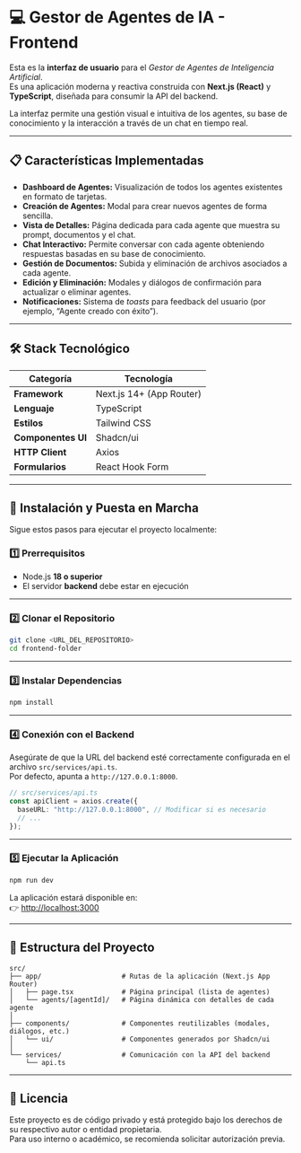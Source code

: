 # 💻 Gestor de Agentes de IA - Frontend

Esta es la **interfaz de usuario** para el _Gestor de Agentes de Inteligencia Artificial_.  
Es una aplicación moderna y reactiva construida con **Next.js (React)** y **TypeScript**, diseñada para consumir la API del backend.

La interfaz permite una gestión visual e intuitiva de los agentes, su base de conocimiento y la interacción a través de un chat en tiempo real.

---

## 📋 Características Implementadas

- **Dashboard de Agentes:** Visualización de todos los agentes existentes en formato de tarjetas.
- **Creación de Agentes:** Modal para crear nuevos agentes de forma sencilla.
- **Vista de Detalles:** Página dedicada para cada agente que muestra su prompt, documentos y el chat.
- **Chat Interactivo:** Permite conversar con cada agente obteniendo respuestas basadas en su base de conocimiento.
- **Gestión de Documentos:** Subida y eliminación de archivos asociados a cada agente.
- **Edición y Eliminación:** Modales y diálogos de confirmación para actualizar o eliminar agentes.
- **Notificaciones:** Sistema de _toasts_ para feedback del usuario (por ejemplo, “Agente creado con éxito”).

---

## 🛠️ Stack Tecnológico

| Categoría          | Tecnología               |
| ------------------ | ------------------------ |
| **Framework**      | Next.js 14+ (App Router) |
| **Lenguaje**       | TypeScript               |
| **Estilos**        | Tailwind CSS             |
| **Componentes UI** | Shadcn/ui                |
| **HTTP Client**    | Axios                    |
| **Formularios**    | React Hook Form          |

---

## 🚀 Instalación y Puesta en Marcha

Sigue estos pasos para ejecutar el proyecto localmente:

### 1️⃣ Prerrequisitos

- Node.js **18 o superior**
- El servidor **backend** debe estar en ejecución

---

### 2️⃣ Clonar el Repositorio

```bash
git clone <URL_DEL_REPOSITORIO>
cd frontend-folder
```

---

### 3️⃣ Instalar Dependencias

```bash
npm install
```

---

### 4️⃣ Conexión con el Backend

Asegúrate de que la URL del backend esté correctamente configurada en el archivo `src/services/api.ts`.  
Por defecto, apunta a `http://127.0.0.1:8000`.

```typescript
// src/services/api.ts
const apiClient = axios.create({
  baseURL: "http://127.0.0.1:8000", // Modificar si es necesario
  // ...
});
```

---

### 5️⃣ Ejecutar la Aplicación

```bash
npm run dev
```

La aplicación estará disponible en:  
👉 [http://localhost:3000](http://localhost:3000)

---

## 📂 Estructura del Proyecto

```
src/
├── app/                    # Rutas de la aplicación (Next.js App Router)
│   ├── page.tsx            # Página principal (lista de agentes)
│   └── agents/[agentId]/   # Página dinámica con detalles de cada agente
│
├── components/             # Componentes reutilizables (modales, diálogos, etc.)
│   └── ui/                 # Componentes generados por Shadcn/ui
│
└── services/               # Comunicación con la API del backend
    └── api.ts
```

---

## 📁 Licencia

Este proyecto es de código privado y está protegido bajo los derechos de su respectivo autor o entidad propietaria.  
Para uso interno o académico, se recomienda solicitar autorización previa.

